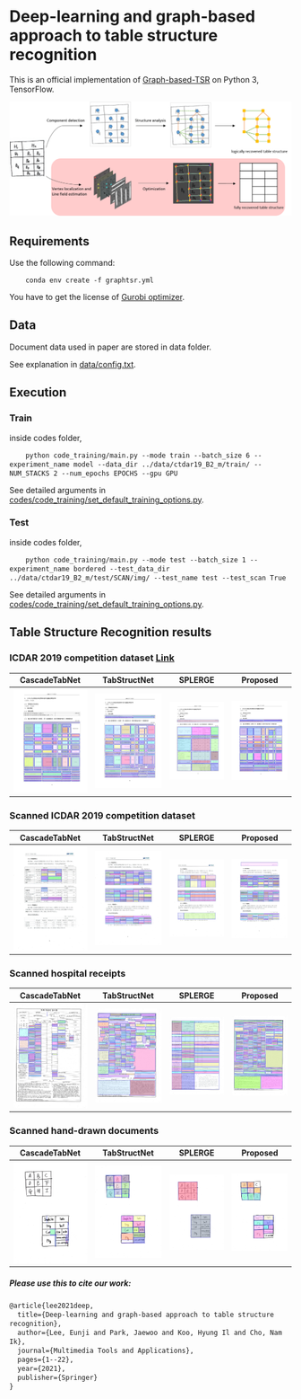 # Deep-learning and graph-based approach to table structure recognition

This is an official implementation of [Graph-based-TSR](https://link.springer.com/article/10.1007/s11042-021-11819-7) on Python 3, TensorFlow.

<img src="./Images/fig3.png" width="800">

## Requirements

Use the following command:

```
    conda env create -f graphtsr.yml
```

You have to get the license of [Gurobi optimizer](https://www.gurobi.com/downloads/).

## Data

Document data used in paper are stored in data folder.

See explanation in [data/config.txt](https://github.com/ejlee95/Graph-based-TSR/blob/main/data/config.txt).

## Execution

### Train

inside codes folder,

```
    python code_training/main.py --mode train --batch_size 6 --experiment_name model --data_dir ../data/ctdar19_B2_m/train/ --NUM_STACKS 2 --num_epochs EPOCHS --gpu GPU
```

See detailed arguments in [codes/code_training/set_default_training_options.py](https://github.com/ejlee95/Graph-based-TSR/blob/main/codes/code_training/set_default_training_options.py).

### Test

inside codes folder,

```
    python code_training/main.py --mode test --batch_size 1 --experiment_name bordered --test_data_dir ../data/ctdar19_B2_m/test/SCAN/img/ --test_name test --test_scan True
```

See detailed arguments in [codes/code_training/set_default_training_options.py](https://github.com/ejlee95/Graph-based-TSR/blob/main/codes/code_training/set_default_training_options.py).

## Table Structure Recognition results

### ICDAR 2019 competition dataset [Link](https://github.com/cndplab-founder/ICDAR2019_cTDaR)

| CascadeTabNet | TabStructNet | SPLERGE | Proposed | 
| ------------- | ------------ | ------- | -------- |
| <img src="./Images/ICDAR2019/cascadetabnet_cTDaR_t10021.jpg" width="200"> | <img src="./Images/ICDAR2019/tabstructnet_cTDaR_t10021.jpg" width="200"> | <img src="./Images/ICDAR2019/splerge_cTDaR_t10021.jpg" width="200"> | <img src="./Images/ICDAR2019/proposed_cTDaR_t10021.jpg" width="200"> |

### Scanned ICDAR 2019 competition dataset

| CascadeTabNet | TabStructNet | SPLERGE | Proposed | 
| ------------- | ------------ | ------- | -------- |
| <img src="./Images/ICDAR2019_scan/cascadetabnet_cTDaR_t10014.jpg" width="200"> | <img src="./Images/ICDAR2019_scan/tabstructnet_cTDaR_t10014.jpg" width="200"> | <img src="./Images/ICDAR2019_scan/splerge_cTDaR_t10014.jpg" width="200"> | <img src="./Images/ICDAR2019_scan/proposed_cTDaR_t10014.jpg" width="200"> |

### Scanned hospital receipts

| CascadeTabNet | TabStructNet | SPLERGE | Proposed | 
| ------------- | ------------ | ------- | -------- |
| <img src="./Images/Receipt/cascadetabnet_test_07.jpg" width="200"> | <img src="./Images/Receipt/tabstructnet_test_07.jpg" width="200"> | <img src="./Images/Receipt/splerge_test_07.jpg" width="200"> | <img src="./Images/Receipt/proposed_test_07.jpg" width="200"> |

### Scanned hand-drawn documents

| CascadeTabNet | TabStructNet | SPLERGE | Proposed | 
| ------------- | ------------ | ------- | -------- |
| <img src="./Images/Handdrawn/cascadetabnet_test_05.jpg" width="200"> | <img src="./Images/Handdrawn/tabstructnet_test_05.jpg" width="200"> | <img src="./Images/Handdrawn/splerge_test_05.jpg" width="200"> | <img src="./Images/Handdrawn/proposed_test_05.jpg" width="200"> |


##### Please use this to cite our work:

```
@article{lee2021deep,
  title={Deep-learning and graph-based approach to table structure recognition},
  author={Lee, Eunji and Park, Jaewoo and Koo, Hyung Il and Cho, Nam Ik},
  journal={Multimedia Tools and Applications},
  pages={1--22},
  year={2021},
  publisher={Springer}
}
```

